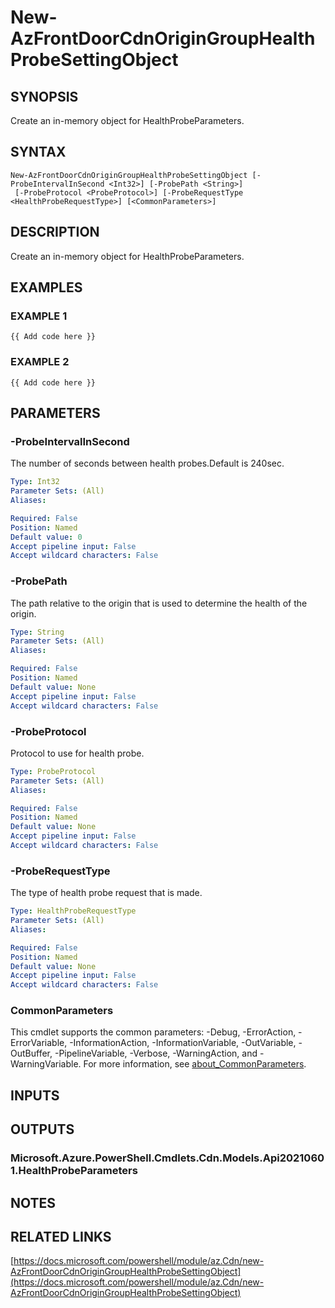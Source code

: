﻿---
external help file: Az.Cdn-help.xml
Module Name: Az.Cdn
online version: https://docs.microsoft.com/powershell/module/az.Cdn/new-AzFrontDoorCdnOriginGroupHealthProbeSettingObject
schema: 2.0.0
---

# New-AzFrontDoorCdnOriginGroupHealthProbeSettingObject

## SYNOPSIS
Create an in-memory object for HealthProbeParameters.

## SYNTAX

```
New-AzFrontDoorCdnOriginGroupHealthProbeSettingObject [-ProbeIntervalInSecond <Int32>] [-ProbePath <String>]
 [-ProbeProtocol <ProbeProtocol>] [-ProbeRequestType <HealthProbeRequestType>] [<CommonParameters>]
```

## DESCRIPTION
Create an in-memory object for HealthProbeParameters.

## EXAMPLES

### EXAMPLE 1
```
{{ Add code here }}
```

### EXAMPLE 2
```
{{ Add code here }}
```

## PARAMETERS

### -ProbeIntervalInSecond
The number of seconds between health probes.Default is 240sec.

```yaml
Type: Int32
Parameter Sets: (All)
Aliases:

Required: False
Position: Named
Default value: 0
Accept pipeline input: False
Accept wildcard characters: False
```

### -ProbePath
The path relative to the origin that is used to determine the health of the origin.

```yaml
Type: String
Parameter Sets: (All)
Aliases:

Required: False
Position: Named
Default value: None
Accept pipeline input: False
Accept wildcard characters: False
```

### -ProbeProtocol
Protocol to use for health probe.

```yaml
Type: ProbeProtocol
Parameter Sets: (All)
Aliases:

Required: False
Position: Named
Default value: None
Accept pipeline input: False
Accept wildcard characters: False
```

### -ProbeRequestType
The type of health probe request that is made.

```yaml
Type: HealthProbeRequestType
Parameter Sets: (All)
Aliases:

Required: False
Position: Named
Default value: None
Accept pipeline input: False
Accept wildcard characters: False
```

### CommonParameters
This cmdlet supports the common parameters: -Debug, -ErrorAction, -ErrorVariable, -InformationAction, -InformationVariable, -OutVariable, -OutBuffer, -PipelineVariable, -Verbose, -WarningAction, and -WarningVariable. For more information, see [about_CommonParameters](http://go.microsoft.com/fwlink/?LinkID=113216).

## INPUTS

## OUTPUTS

### Microsoft.Azure.PowerShell.Cmdlets.Cdn.Models.Api20210601.HealthProbeParameters
## NOTES

## RELATED LINKS

[https://docs.microsoft.com/powershell/module/az.Cdn/new-AzFrontDoorCdnOriginGroupHealthProbeSettingObject](https://docs.microsoft.com/powershell/module/az.Cdn/new-AzFrontDoorCdnOriginGroupHealthProbeSettingObject)


